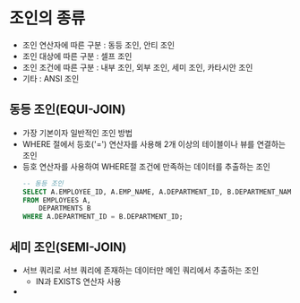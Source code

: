 # 조인의 종류
- 조인 연산자에 따른 구분 : 동등 조인, 안티 조인
- 조인 대상에 따른 구분 : 셀프 조인
- 조인 조건에 따른 구분 : 내부 조인, 외부 조인, 세미 조인, 카타시안 조인
- 기타 : ANSI 조인

## 동등 조인(EQUI-JOIN)
- 가장 기본이자 일반적인 조인 방법
- WHERE 절에서 등호('=') 연산자를 사용해 2개 이상의 테이블이나 뷰를 연결하는 조인
- 등호 연산자를 사용하여 WHERE절 조건에 만족하는 데이터를 추출하는 조인
    ```sql
    -- 동등 조인
    SELECT A.EMPLOYEE_ID, A.EMP_NAME, A.DEPARTMENT_ID, B.DEPARTMENT_NAME
    FROM EMPLOYEES A,
        DEPARTMENTS B
    WHERE A.DEPARTMENT_ID = B.DEPARTMENT_ID;
    ```

## 세미 조인(SEMI-JOIN)
- 서브 쿼리로 서브 쿼리에 존재하는 데이터만 메인 쿼리에서 추출하는 조인
  - IN과 EXISTS 연산자 사용
- 